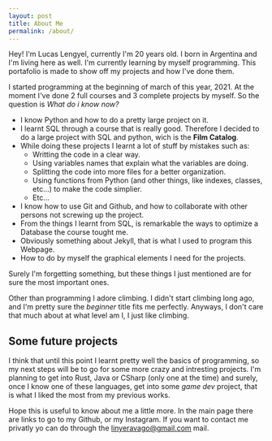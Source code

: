 ```yaml
---
layout: post
title: About Me
permalink: /about/
---
```

Hey! I'm Lucas Lengyel, currently I'm 20 years old. I born in Argentina and I'm living here as well. I'm currently learning by myself programming. This portafolio is made to show off my projects and how I've done them.
    
I started programming at the beginning of march of this year, 2021. At the moment I've done 2 full courses and 3 complete projects by myself. So the question is *What do i know now?*
    
- I know Python and how to do a pretty large project on it.
- I learnt SQL through a course that is really good. Therefore I decided to do a large project with SQL and python, wich is the **Film Catalog**.
- While doing these projects I learnt a lot of stuff by mistakes such as:
    - Writting the code in a clear way.
    - Using variables names that explain what the variables are doing.
    - Splitting the code into more files for a better organization.
    - Using functions from Python (and other things, like indexes, classes, etc...) to make the code simplier.
    - Etc...
- I know how to use Git and Github, and how to collaborate with other persons not screwing up the project.
- From the things I learnt from SQL, is remarkable the ways to optimize a Database the course tought me.
- Obviously something about Jekyll, that is what I used to program this Webpage.
- How to do by myself the graphical elements I need for the projects.

Surely I'm forgetting something, but these things I just mentioned are for sure the most important ones.

Other than programming I adore climbing. I didn't start climbing long ago, and I'm pretty sure the *beginner* title fits me perfectly. Anyways, I don't care that much about at what level am I, I just like climbing.

## Some future projects
I think that until this point I learnt pretty well the basics of programming, so my next steps will be to go for some more crazy and intresting projects. I'm planning to get into Rust, Java or CSharp (only one at the time) and surely, once I know one of these languages, get into some *game dev* project, that is what I liked the most from my previous works.

Hope this is useful to know about me a little more. In the main page there are links to go to my Github, or my Instagram. If you want to contact me privatly yo can do through the [linyeravago@gmail.com](linyeravago@gmail.com) mail.

